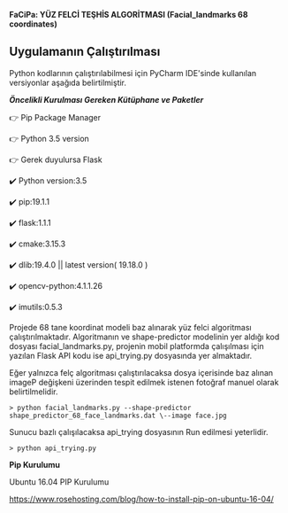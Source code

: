 **FaCiPa: YÜZ FELCİ TEŞHİS ALGORİTMASI (Facial_landmarks 68 coordinates)**

**Uygulamanın Çalıştırılması**
---------------

Python kodlarının çalıştırılabilmesi için PyCharm IDE'sinde kullanılan versiyonlar aşağıda belirtilmiştir.

***Öncelikli Kurulması Gereken Kütüphane ve Paketler***

👉 Pip Package Manager

👉 Python 3.5 version

👉 Gerek duyulursa Flask


✔️ Python version:3.5

✔️ pip:19.1.1

✔️ flask:1.1.1

✔️ cmake:3.15.3

✔️ dlib:19.4.0 || latest version( 19.18.0 )

✔️ opencv-python:4.1.1.26

✔️ imutils:0.5.3

   Projede 68 tane koordinat modeli baz alınarak yüz felci algoritması çalıştırılmaktadır. Algoritmanın ve shape-predictor modelinin yer aldığı kod dosyası facial_landmarks.py, projenin mobil platformda çalışılması için yazılan Flask API kodu ise api_trying.py dosyasında yer almaktadır.
    
   Eğer yalnızca felç algoritması çalıştırılacaksa dosya içerisinde baz alınan imageP değişkeni üzerinden tespit edilmek istenen fotoğraf manuel olarak belirtilmelidir. 
    
    > python facial_landmarks.py --shape-predictor shape_predictor_68_face_landmarks.dat \--image face.jpg
    
   Sunucu bazlı çalışılacaksa api_trying dosyasının Run edilmesi yeterlidir.
    
    > python api_trying.py
   
**Pip Kurulumu**

Ubuntu 16.04 PIP Kurulumu

https://www.rosehosting.com/blog/how-to-install-pip-on-ubuntu-16-04/
